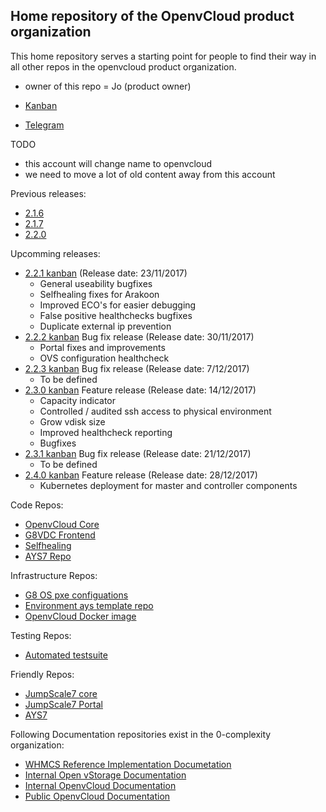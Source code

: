 ## Home repository of the OpenvCloud product organization

This home repository serves a starting point for people to find their way in all other repos in the openvcloud product organization.

- owner of this repo = Jo (product owner)
- [Kanban](https://waffle.io/0-complexity/openvcloud)

- [Telegram](https://telegram.me/joinchat/BBa-pkApsYnrhwVbPTKudQ)

TODO
- this account will change name to openvcloud
- we need to move a lot of old content away from this account

Previous releases:
- [2.1.6](https://waffle.io/0-complexity/openvcloud?milestone=2.1.6)
- [2.1.7](https://waffle.io/0-complexity/openvcloud?milestone=2.1.7)
- [2.2.0](https://waffle.io/0-complexity/openvcloud?milestone=2.2.0)

Upcomming releases:
- [2.2.1 kanban](https://waffle.io/0-complexity/openvcloud?milestone=2.2.1) (Release date: 23/11/2017)
  - General useability bugfixes
  - Selfhealing fixes for Arakoon
  - Improved ECO's for easier debugging
  - False positive healthchecks bugfixes
  - Duplicate external ip prevention 
- [2.2.2 kanban](https://waffle.io/0-complexity/openvcloud?milestone=2.2.2) Bug fix release (Release date: 30/11/2017)
  - Portal fixes and improvements
  - OVS configuration healthcheck
- [2.2.3 kanban](https://waffle.io/0-complexity/openvcloud?milestone=2.2.3) Bug fix release (Release date: 7/12/2017)
  - To be defined
- [2.3.0 kanban](https://waffle.io/0-complexity/openvcloud?milestone=2.3.0) Feature release (Release date: 14/12/2017)
  - Capacity indicator
  - Controlled / audited ssh access to physical environment
  - Grow vdisk size
  - Improved healthcheck reporting
  - Bugfixes
- [2.3.1 kanban](https://waffle.io/0-complexity/openvcloud?milestone=2.3.1) Bug fix release (Release date: 21/12/2017)
  - To be defined
- [2.4.0 kanban](https://waffle.io/0-complexity/openvcloud?milestone=2.4.0) Feature release (Release date: 28/12/2017)
  - Kubernetes deployment for master and controller components

Code Repos:
- [OpenvCloud Core](https://github.com/0-complexity/openvcloud)
- [G8VDC Frontend](https://github.com/0-complexity/g8vdc)
- [Selfhealing](https://github.com/0-complexity/selfhealing)
- [AYS7 Repo](https://github.com/0-complexity/openvcloud_ays)

Infrastructure Repos:
- [G8 OS pxe configuations](https://github.com/0-complexity/G8OS_boot)
- [Environment ays template repo](https://github.com/gig-projects/env_template/)
- [OpenvCloud Docker image](https://github.com/0-complexity/docker_ovc)

Testing Repos:
- [Automated testsuite](https://github.com/0-complexity/G8_testing/)

Friendly Repos:
- [JumpScale7 core](https://github.com/jumpscale7/jumpscale_core7)
- [JumpScale7 Portal](https://github.com/jumpscale7/jumpscale_portal)
- [AYS7](https://github.com/jumpscale7/ays_jumpscale7)


Following Documentation repositories exist in the 0-complexity organization:

- [WHMCS Reference Implementation Documetation](https://github.com/0-complexity/doc_whmcs_reference_implementation)
- [Internal Open vStorage Documentation](https://github.com/0-complexity/doc_openvstorage_internal)
- [Internal OpenvCloud Documentation](https://github.com/0-complexity/doc_openvcloud_internal)
- [Public OpenvCloud Documentation](https://github.com/0-complexity/doc_openvcloud_public)
